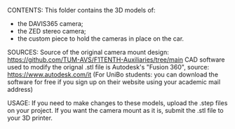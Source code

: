 CONTENTS:
This folder contains the 3D models of:
- the DAVIS365 camera;
- the ZED stereo camera;
- the custom piece to hold the cameras in place on the car.

SOURCES:
Source of the original camera mount design: https://github.com/TUM-AVS/F1TENTH-Auxiliaries/tree/main
CAD software used to modify the orignal .stl file is Autodesk's "Fusion 360", source: https://www.autodesk.com/it
(For UniBo students: you can download the software for free if you sign up on their website using your academic mail address)

USAGE:
If you need to make changes to these models, upload the .step files on your project.
If you want the camera mount as it is, submit the .stl file to your 3D printer.
